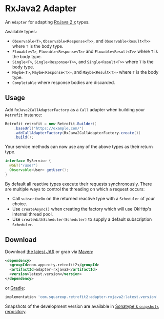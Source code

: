 RxJava2 Adapter
==============

An `Adapter` for adapting [RxJava 2.x][1] types.

Available types:

 * `Observable<T>`, `Observable<Response<T>>`, and `Observable<Result<T>>` where `T` is the body type.
 * `Flowable<T>`, `Flowable<Response<T>>` and `Flowable<Result<T>>` where `T` is the body type.
 * `Single<T>`, `Single<Response<T>>`, and `Single<Result<T>>`  where `T` is the body type.
 * `Maybe<T>`, `Maybe<Response<T>>`, and `Maybe<Result<T>>`  where `T` is the body type.
 * `Completable` where response bodies are discarded.


Usage
-----

Add `RxJava2CallAdapterFactory` as a `Call` adapter when building your `Retrofit` instance:
```java
Retrofit retrofit = new Retrofit.Builder()
    .baseUrl("https://example.com/")
    .addCallAdapterFactory(RxJava2CallAdapterFactory.create())
    .build();
```

Your service methods can now use any of the above types as their return type.
```java
interface MyService {
  @GET("/user")
  Observable<User> getUser();
}
```

By default all reactive types execute their requests synchronously. There are multiple ways to
control the threading on which a request occurs:

 * Call `subscribeOn` on the returned reactive type with a `Scheduler` of your choice.
 * Use `createAsync()` when creating the factory which will use OkHttp's internal thread pool.
 * Use `createWithScheduler(Scheduler)` to supply a default subscription `Scheduler`.

Download
--------

Download [the latest JAR][2] or grab via [Maven][3]:
```xml
<dependency>
  <groupId>com.appunity.retrofit2</groupId>
  <artifactId>adapter-rxjava2</artifactId>
  <version>latest.version</version>
</dependency>
```
or [Gradle][3]:
```groovy
implementation 'com.squareup.retrofit2:adapter-rxjava2:latest.version'
```

Snapshots of the development version are available in [Sonatype's `snapshots` repository][snap].



 [1]: https://github.com/ReactiveX/RxJava/tree/2.x
 [2]: https://search.maven.org/remote_content?g=com.squareup.retrofit2&a=adapter-rxjava2&v=LATEST
 [3]: http://search.maven.org/#search%7Cga%7C1%7Cg%3A%22com.squareup.retrofit2%22%20a%3A%22adapter-rxjava2%22
 [snap]: https://oss.sonatype.org/content/repositories/snapshots/
